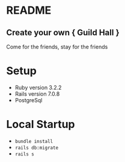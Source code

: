 # README

## Create your own { Guild Hall }

Come for the friends, stay for the friends

# Setup

- Ruby version 3.2.2
- Rails version 7.0.8
- PostgreSql

# Local Startup

- `bundle install`
- `rails db:migrate`
- `rails s`
